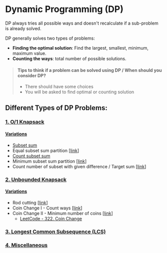 # Dynamic Programming (DP)

DP always tries all possible ways and doesn't recalculate if a sub-problem is already solved.

DP generally solves two types of problems:

* **Finding the optimal solution**: Find the largest, smallest, minimum, maximum value.
* **Counting the ways**: total number of possible solutions.

> #### Tips to think if a problem can be solved using DP / When should you consider DP?
> * There should have some choices
> * You will be asked to find optimal or counting solution

## Different Types of DP Problems:

### [1. O/1 Knapsack](./knapsack/zero_one_knapsack/Zero-one%20Knapsack.md)

#### <u>Variations</u>

* [Subset sum](./knapsack/zero_one_knapsack/Subset%20Sum.md)
* Equal subset sum partition [<a href="https://practice.geeksforgeeks.org/problems/subset-sum-problem2014/1">link</a>]
* [Count subset sum](./knapsack/zero_one_knapsack/Subset%20Sum%20Count.md)
* Minimum subset sum
  partition [<a href="https://practice.geeksforgeeks.org/problems/minimum-sum-partition3317/1">link</a>]
* Count number of subset with given difference / Target
  sum [<a href="https://practice.geeksforgeeks.org/problems/target-sum-1626326450/1">link</a>]

### [2. Unbounded Knapsack](./knapsack/un_bounded_knapsack/Unbounded%20Knapsack.md)

#### <u>Variations</u>

* Rod cutting [<a href="https://practice.geeksforgeeks.org/problems/rod-cutting0840/1">link</a>]
* Coin Change I - Count ways [<a href="https://practice.geeksforgeeks.org/problems/coin-change2448/1">link</a>]
* Coin Change II - Minimum number of
  coins [<a href="https://practice.geeksforgeeks.org/problems/number-of-coins1824/1">link</a>]
    * <a href="https://leetcode.com/problems/coin-change/">LeetCode - 322. Coin Change</a>

### [3. Longest Common Subsequence (LCS)](./longest_common_subsequence/LCS.md)

### [4. Miscellaneous](./others/Miscellaneous.md)
